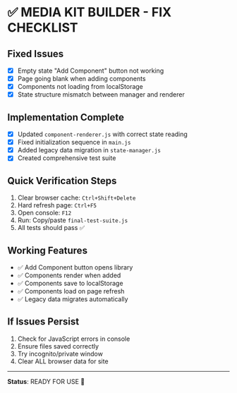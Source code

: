 # ✅ MEDIA KIT BUILDER - FIX CHECKLIST

## Fixed Issues
- [x] Empty state "Add Component" button not working
- [x] Page going blank when adding components  
- [x] Components not loading from localStorage
- [x] State structure mismatch between manager and renderer

## Implementation Complete
- [x] Updated `component-renderer.js` with correct state reading
- [x] Fixed initialization sequence in `main.js`
- [x] Added legacy data migration in `state-manager.js`
- [x] Created comprehensive test suite

## Quick Verification Steps
1. Clear browser cache: `Ctrl+Shift+Delete`
2. Hard refresh page: `Ctrl+F5`
3. Open console: `F12`
4. Run: Copy/paste `final-test-suite.js`
5. All tests should pass ✅

## Working Features
- ✅ Add Component button opens library
- ✅ Components render when added
- ✅ Components save to localStorage
- ✅ Components load on page refresh
- ✅ Legacy data migrates automatically

## If Issues Persist
1. Check for JavaScript errors in console
2. Ensure files saved correctly
3. Try incognito/private window
4. Clear ALL browser data for site

---
**Status**: READY FOR USE 🎉
